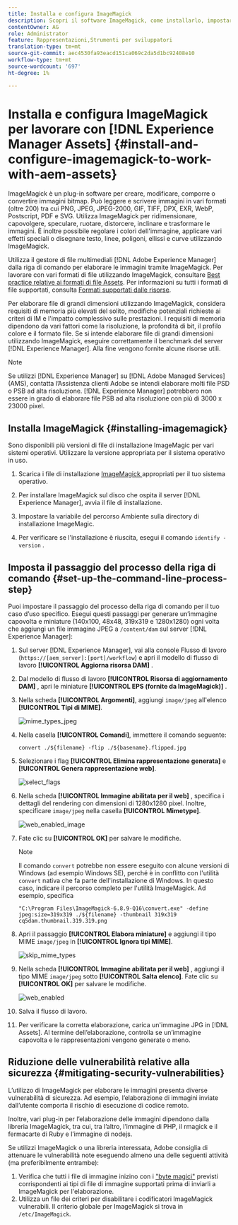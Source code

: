 ```yaml
---
title: Installa e configura ImageMagick
description: Scopri il software ImageMagick, come installarlo, impostare il passaggio del processo della riga di comando e utilizzarlo per modificare, comporre e generare miniature dalle immagini.
contentOwner: AG
role: Administrator
feature: Rappresentazioni,Strumenti per sviluppatori
translation-type: tm+mt
source-git-commit: aec4530fa93eacd151ca069c2da5d1bc92408e10
workflow-type: tm+mt
source-wordcount: '697'
ht-degree: 1%

---
```



# Installa e configura ImageMagick per lavorare con [!DNL Experience Manager Assets] {#install-and-configure-imagemagick-to-work-with-aem-assets}

ImageMagick è un plug-in software per creare, modificare, comporre o convertire immagini bitmap. Può leggere e scrivere immagini in vari formati (oltre 200) tra cui PNG, JPEG, JPEG-2000, GIF, TIFF, DPX, EXR, WebP, Postscript, PDF e SVG. Utilizza ImageMagick per ridimensionare, capovolgere, speculare, ruotare, distorcere, inclinare e trasformare le immagini. È inoltre possibile regolare i colori dell&#39;immagine, applicare vari effetti speciali o disegnare testo, linee, poligoni, ellissi e curve utilizzando ImageMagick.

Utilizza il gestore di file multimediali [!DNL Adobe Experience Manager] dalla riga di comando per elaborare le immagini tramite ImageMagick. Per lavorare con vari formati di file utilizzando ImageMagick, consultare [Best practice relative ai formati di file Assets](/help/assets/assets-file-format-best-practices.md). Per informazioni su tutti i formati di file supportati, consulta [Formati supportati dalle risorse](/help/assets/assets-formats.md).

Per elaborare file di grandi dimensioni utilizzando ImageMagick, considera requisiti di memoria più elevati del solito, modifiche potenziali richieste ai criteri di IM e l&#39;impatto complessivo sulle prestazioni. I requisiti di memoria dipendono da vari fattori come la risoluzione, la profondità di bit, il profilo colore e il formato file. Se si intende elaborare file di grandi dimensioni utilizzando ImageMagick, eseguire correttamente il benchmark del server [!DNL Experience Manager]. Alla fine vengono fornite alcune risorse utili.

>[!NOTE]
>
>Se utilizzi [!DNL Experience Manager] su [!DNL Adobe Managed Services] (AMS), contatta l’Assistenza clienti Adobe se intendi elaborare molti file PSD o PSB ad alta risoluzione. [!DNL Experience Manager] potrebbero non essere in grado di elaborare file PSB ad alta risoluzione con più di 3000 x 23000 pixel.

## Installa ImageMagick {#installing-imagemagick}

Sono disponibili più versioni di file di installazione ImageMagic per vari sistemi operativi. Utilizzare la versione appropriata per il sistema operativo in uso.

1. Scarica i file di installazione [ImageMagick ](https://www.imagemagick.org/script/download.php) appropriati per il tuo sistema operativo.
1. Per installare ImageMagick sul disco che ospita il server [!DNL Experience Manager], avvia il file di installazione.

1. Impostare la variabile del percorso Ambiente sulla directory di installazione ImageMagic.
1. Per verificare se l&#39;installazione è riuscita, esegui il comando `identify -version` .

## Imposta il passaggio del processo della riga di comando {#set-up-the-command-line-process-step}

Puoi impostare il passaggio del processo della riga di comando per il tuo caso d’uso specifico. Esegui questi passaggi per generare un’immagine capovolta e miniature (140x100, 48x48, 319x319 e 1280x1280) ogni volta che aggiungi un file immagine JPEG a `/content/dam` sul server [!DNL Experience Manager]:

1. Sul server [!DNL Experience Manager], vai alla console Flusso di lavoro (`https://[aem_server]:[port]/workflow`) e apri il modello di flusso di lavoro **[!UICONTROL Aggiorna risorsa DAM]** .
1. Dal modello di flusso di lavoro **[!UICONTROL Risorsa di aggiornamento DAM]** , apri le miniature **[!UICONTROL EPS (fornite da ImageMagick)]** .
1. Nella scheda **[!UICONTROL Argomenti]**, aggiungi `image/jpeg` all&#39;elenco **[!UICONTROL Tipi di MIME]**.

   ![mime_types_jpeg](assets/mime_types_jpeg.png)

1. Nella casella **[!UICONTROL Comandi]**, immettere il comando seguente:

   `convert ./${filename} -flip ./${basename}.flipped.jpg`

1. Selezionare i flag **[!UICONTROL Elimina rappresentazione generata]** e **[!UICONTROL Genera rappresentazione web]**.

   ![select_flags](assets/select_flags.png)

1. Nella scheda **[!UICONTROL Immagine abilitata per il web]** , specifica i dettagli del rendering con dimensioni di 1280x1280 pixel. Inoltre, specificare `image/jpeg` nella casella **[!UICONTROL Mimetype]**.

   ![web_enabled_image](assets/web_enabled_image.png)

1. Fate clic su **[!UICONTROL OK]** per salvare le modifiche.

   >[!NOTE]
   >
   >Il comando `convert` potrebbe non essere eseguito con alcune versioni di Windows (ad esempio Windows SE), perché è in conflitto con l&#39;utilità `convert` nativa che fa parte dell&#39;installazione di Windows. In questo caso, indicare il percorso completo per l&#39;utilità ImageMagick. Ad esempio, specifica
   >
   >
   >`"C:\Program Files\ImageMagick-6.8.9-Q16\convert.exe" -define jpeg:size=319x319 ./${filename} -thumbnail 319x319 cq5dam.thumbnail.319.319.png`

1. Apri il passaggio **[!UICONTROL Elabora miniature]** e aggiungi il tipo MIME `image/jpeg` in **[!UICONTROL Ignora tipi MIME]**.

   ![skip_mime_types](assets/skip_mime_types.png)

1. Nella scheda **[!UICONTROL Immagine abilitata per il web]** , aggiungi il tipo MIME `image/jpeg` sotto **[!UICONTROL Salta elenco]**. Fate clic su **[!UICONTROL OK]** per salvare le modifiche.

   ![web_enabled](assets/web_enabled.png)

1. Salva il flusso di lavoro.

1. Per verificare la corretta elaborazione, carica un&#39;immagine JPG in [!DNL Assets]. Al termine dell’elaborazione, controlla se un’immagine capovolta e le rappresentazioni vengono generate o meno.

## Riduzione delle vulnerabilità relative alla sicurezza {#mitigating-security-vulnerabilities}

L’utilizzo di ImageMagick per elaborare le immagini presenta diverse vulnerabilità di sicurezza. Ad esempio, l’elaborazione di immagini inviate dall’utente comporta il rischio di esecuzione di codice remoto.

Inoltre, vari plug-in per l’elaborazione delle immagini dipendono dalla libreria ImageMagick, tra cui, tra l’altro, l’immagine di PHP, il rmagick e il fermacarte di Ruby e l’immagine di nodejs.

Se utilizzi ImageMagick o una libreria interessata, Adobe consiglia di attenuare le vulnerabilità note eseguendo almeno una delle seguenti attività (ma preferibilmente entrambe):

1. Verifica che tutti i file di immagine inizino con i [&quot;byte magici&quot;](https://en.wikipedia.org/wiki/List_of_file_signatures) previsti corrispondenti ai tipi di file di immagine supportati prima di inviarli a ImageMagick per l&#39;elaborazione.
1. Utilizza un file dei criteri per disabilitare i codificatori ImageMagick vulnerabili. Il criterio globale per ImageMagick si trova in `/etc/ImageMagick`.
